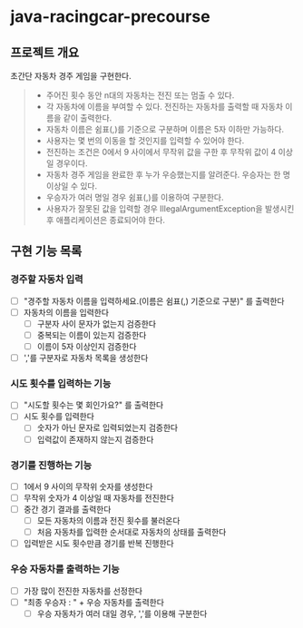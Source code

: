 # java-racingcar-precourse
## 프로젝트 개요
초간단 자동차 경주 게임을 구현한다.
>* 주어진 횟수 동안 n대의 자동차는 전진 또는 멈출 수 있다.
>* 각 자동차에 이름을 부여할 수 있다. 전진하는 자동차를 출력할 때 자동차 이름을 같이 출력한다.
>* 자동차 이름은 쉼표(,)를 기준으로 구분하며 이름은 5자 이하만 가능하다.
>* 사용자는 몇 번의 이동을 할 것인지를 입력할 수 있어야 한다.
>* 전진하는 조건은 0에서 9 사이에서 무작위 값을 구한 후 무작위 값이 4 이상일 경우이다.
>* 자동차 경주 게임을 완료한 후 누가 우승했는지를 알려준다. 우승자는 한 명 이상일 수 있다.
>* 우승자가 여러 명일 경우 쉼표(,)를 이용하여 구분한다.
>* 사용자가 잘못된 값을 입력할 경우 IllegalArgumentException을 발생시킨 후 애플리케이션은 종료되어야 한다.

## 구현 기능 목록

### 경주할 자동차 입력
* [ ] "경주할 자동차 이름을 입력하세요.(이름은 쉼표(,) 기준으로 구분)" 를 출력한다
* [ ] 자동차의 이름을 입력한다
  * [ ] 구분자 사이 문자가 없는지 검증한다
  * [ ] 중복되는 이름이 있는지 검증한다
  * [ ] 이름이 5자 이상인지 검증한다
* [ ] ','를 구분자로 자동차 목록을 생성한다

### 시도 횟수를 입력하는 기능
* [ ] "시도할 횟수는 몇 회인가요?" 를 출력한다
* [ ] 시도 횟수를 입력한다
  * [ ] 숫자가 아닌 문자로 입력되었는지 검증한다
  * [ ] 입력값이 존재하지 않는지 검증한다

### 경기를 진행하는 기능
* [ ] 1에서 9 사이의 무작위 숫자를 생성한다
* [ ] 무작위 숫자가 4 이상일 때 자동차를 전진한다
* [ ] 중간 경기 결과를 출력한다
  * [ ] 모든 자동차의 이름과 전진 횟수를 불러온다
  * [ ] 처음 자동차를 입력한 순서대로 자동차의 상태를 출력한다
* [ ] 입력받은 시도 횟수만큼 경기를 반복 진행한다

### 우승 자동차를 출력하는 기능
* [ ] 가장 많이 전진한 자동차를 선정한다
* [ ] "최종 우승자 : " + 우승 자동차를 출력한다
  * [ ] 우승 자동차가 여러 대일 경우, ','를 이용해 구분한다